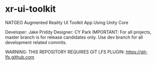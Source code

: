 # xr-ui-toolkit
NATGEO Augmented Reality UI Toolkit App Using Unity Core

Developer: Jake Priddy
Designer: CY Park
IMPORTANT: For all projects, master branch is for release candidates only. Use dev branch for all development related commits.


WARNING: THIS REPOSITORY REQUIRES GIT LFS PLUGIN: https://git-lfs.github.com
